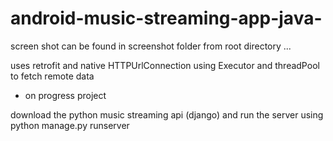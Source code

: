 # android-music-streaming-app-java-

screen shot can be found in screenshot folder from root directory ... 

uses retrofit and native HTTPUrlConnection using Executor and threadPool to fetch remote data
- on progress project

download the python music streaming api (django) and run the server using python manage.py runserver 
